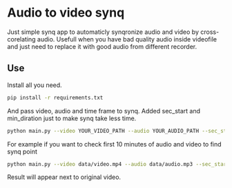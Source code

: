 # Audio to video synq

Just simple synq app to automaticly synqronize audio and video by cross-corelating audio. Usefull when you have bad quality audio inside videofile and just need to replace it with good audio from different recorder.

## Use
Install all you need.
```sh
pip install -r requirements.txt
```
 And pass video, audio and time frame to synq. Added sec_start and min_diration just to make synq take less time.
```sh
python main.py --video YOUR_VIDEO_PATH --audio YOUR_AUDIO_PATH --sec_start SECOND_IN_FILES_WHERE_SEARCH_STARTS --min_duration DURATION_OF_SEARCH_INTERVAL
```
For example if you want to check first 10 minutes of audio and video to find synq point
```sh
python main.py --video data/video.mp4 --audio data/audio.mp3 --sec_start 0.0 --min_duration 10.0
```
Result will appear next to original video.